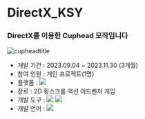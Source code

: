 # DirectX_KSY

### DirectX를 이용한 Cuphead 모작입니다

![cupheadtitle](https://github.com/user-attachments/assets/d4db0340-259c-483b-a836-c486d8a1bd0b)


- 개발 기간 : 2023.09.04 ~ 2023.11.30 (3개월)
- 참여 인원 : 개인 프로젝트(1명)
- 플랫폼 : <img src="https://img.shields.io/badge/Window-0078D4?style=flat-square&logo=windows&logoColor=white"/>
- 장르 : 2D 횡스크롤 액션 어드벤처 게임
- 개발 도구 : <img src="https://img.shields.io/badge/Visual Studio-5C2D91?style=flat-square&logo=visualstudio&logoColor=white"/> <img src="https://img.shields.io/badge/DirectX11-4D4D4D?style=flat-square&logo=windowsxp&logoColor=white"/>
- 개발 언어 : <img src="https://img.shields.io/badge/C++-00599C?style=flat-square&logo=cplusplus&logoColor=white"/> 
